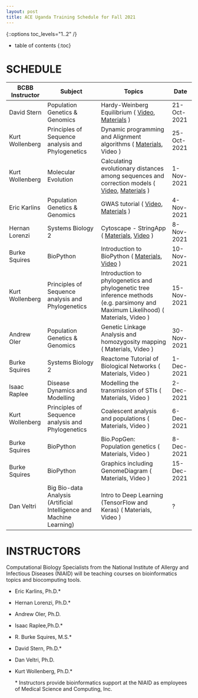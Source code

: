 ```yaml
---
layout: post
title: ACE Uganda Training Schedule for Fall 2021
---
```

{::options toc_levels="1..2" /}

* table of contents
{:toc}

# SCHEDULE

| BCBB Instructor | Subject                                                              | Topics                                                                                                        | Date        |
| --------------- | -------------------------------------------------------------------- | ------------------------------------------------------------------------------------------------------------- | ----------- |
| David Stern     | Population Genetics & Genomics                                       | Hardy-Weinberg Equilibrium ( [Video](https://youtu.be/NzBXOXTPsrk), [Materials](https://github.com/niaid/nbp_training_resources/blob/master/ace/population_genetics/HWE_Structure.ACE_Fall2021.zip) )                                                                                    | 21-Oct-2021 |
| Kurt Wollenberg | Principles of Sequence analysis and Phylogenetics                    | Dynamic programming and Alignment algorithms ( [Materials](https://github.com/niaid/nbp_training_resources/blob/master/ace/seq_analysis_phylogenetics/DynProgAlignAlgorithmsFall2021.zip), Video )                                                               | 25-Oct-2021 |
| Kurt Wollenberg | Molecular Evolution                                                  | Calculating evolutionary distances among sequences and correction models ( [Video](https://youtu.be/gswmgm87NQI), [Materials](https://github.com/niaid/nbp_training_resources/blob/master/ace/molecular_evolution/EvolutionaryDistancesCorrectionModels.zip) ) | 1-Nov-2021  |
| Eric Karlins    | Population Genetics & Genomics                                       | GWAS tutorial ( [Video](https://youtu.be/WtfVsb5lu-w), [Materials](https://github.com/niaid/ACE/tree/master/GWAS) )                                                                                               | 4-Nov-2021  |
| Hernan Lorenzi  | Systems Biology 2                                                    | Cytoscape - StringApp ( [Materials](https://github.com/niaid/nbp_training_resources/blob/master/ace/system_biology/cytoscape-2.zip), [Video](https://youtu.be/WrXyfiaTM7M) )                                                        | 8-Nov-2021  |
| Burke Squires   | BioPython                                                            | Introduction to BioPython ( [Materials](https://github.com/niaid/nbp_training_resources/blob/master/ace/biopython/biopython-notebook.zip), [Video](https://youtu.be/EsFB2SExL7o) )                                                                                     | 10-Nov-2021 |
| Kurt Wollenberg | Principles of Sequence analysis and Phylogenetics                    | Introduction to phylogenetics and phylogenetic tree inference methods (e.g. parsimony and Maximum Likelihood) ( Materials, Video ) | 15-Nov-2021 |
| Andrew Oler     | Population Genetics & Genomics                                       | Genetic Linkage Analysis and homozygosity mapping ( Materials, Video )                                                             | 30-Nov-2021 |
| Burke Squires   | Systems Biology 2                                                    | Reactome Tutorial of Biological Networks ( Materials, Video )                                                                     | 1-Dec-2021  |
| Isaac Raplee    | Disease Dynamics and Modelling                                       | Modelling the transmission of STIs ( Materials, Video )                                                                           | 2-Dec-2021  |
| Kurt Wollenberg | Principles of Sequence analysis and Phylogenetics                    | Coalescent analysis and populations ( Materials, Video )                                                                          | 6-Dec-2021  |
| Burke Squires   | BioPython                                                            | Bio.PopGen: Population genetics ( Materials, Video )                                                                              | 8-Dec-2021  |
| Burke Squires   | BioPython                                                            | Graphics including GenomeDiagram ( Materials, Video )                                                                             | 15-Dec-2021 |
| Dan Veltri      | Big Bio-data Analysis (Artificial Intelligence and Machine Learning) | Intro to Deep Learning (TensorFlow and Keras) ( Materials, Video )                                                                | ?           |

# INSTRUCTORS
Computational Biology Specialists from the National Institute of Allergy and Infectious Diseases (NIAID) will be teaching courses on bioinformatics topics and biocomputing tools.

- Eric Karlins, Ph.D.\*
- Hernan Lorenzi, Ph.D.\*
- Andrew Oler, Ph.D.
- Isaac Raplee,Ph.D.\*
- R. Burke Squires, M.S.\*
- David Stern, Ph.D.\*
- Dan Veltri, Ph.D.
- Kurt Wollenberg, Ph.D.\*

	\* Instructors provide bioinformatics support at the NIAID as employees of Medical Science and Computing, Inc.
